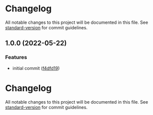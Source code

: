 # Changelog

All notable changes to this project will be documented in this file. See [standard-version](https://github.com/conventional-changelog/standard-version) for commit guidelines.

## 1.0.0 (2022-05-22)


### Features

* initial commit ([f4dfd19](https://github.com/ghost-fvtt/per-actor-roll-mode/commit/f4dfd198be563c1fe59e8a7942f39b3fb3d7b735))

# Changelog

All notable changes to this project will be documented in this file. See [standard-version](https://github.com/conventional-changelog/standard-version) for commit guidelines.
